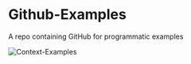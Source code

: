 # Github-Examples
A repo containing GitHub for programmatic examples

![Context-Examples](https://github.com/github/docs/actions/workflows/context.yml/badge.svg)

